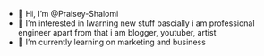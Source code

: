- 👋 Hi, I’m @Praisey-Shalomi
- 👀 I’m interested in lwarning new stuff bascially i am professional engineer apart from that i am blogger, youtuber, artist
- 🌱 I’m currently learning on marketing and business

<!---
Praisey-Shalomi/Praisey-Shalomi is a ✨ special ✨ repository because its `README.md` (this file) appears on your GitHub profile.
You can click the Preview link to take a look at your changes.
--->
